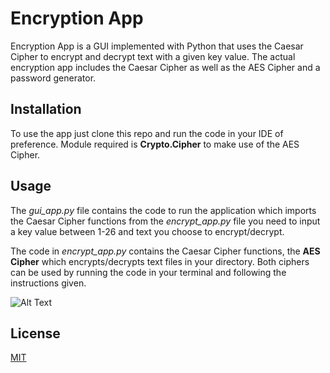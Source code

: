 # Encryption App

Encryption App is a GUI implemented with Python that uses the Caesar Cipher to encrypt and decrypt text with a given key value. The actual encryption app includes the Caesar Cipher as well as the AES Cipher and a password generator. 


## Installation

To use the app just clone this repo and run the code in your IDE of preference. Module required is **Crypto.Cipher** to make use of the AES Cipher.

## Usage
The _gui_app.py_ file contains the code to run the application which imports the Caesar Cipher functions from the _encrypt_app.py_ file you need to input a key value between 1-26 and text you choose to encrypt/decrypt.

The code in _encrypt_app.py_ contains the Caesar Cipher functions, the **AES Cipher** which encrypts/decrypts text files in your directory. Both ciphers can be used by running the code in your terminal and following the instructions given.
 
![Alt Text](<https://github.com/nicoku08/Encryption-App/blob/master/app_demo.gif>)


## License 
[MIT](https://choosealicense.com/licenses/mit/)

